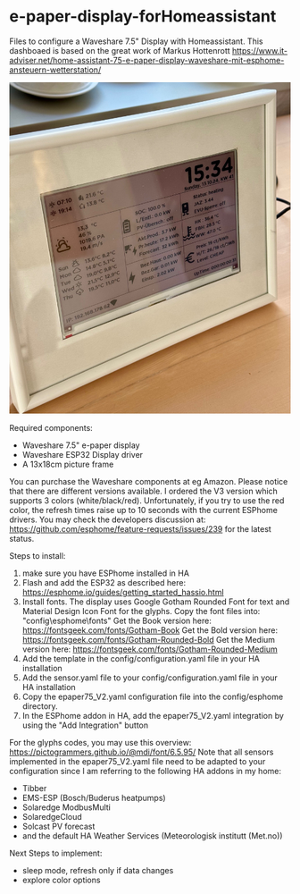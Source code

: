 # e-paper-display-forHomeassistant
Files to configure a Waveshare 7.5" Display with Homeassistant.
This dashboaed is based on the great work of Markus Hottenrott https://www.it-adviser.net/home-assistant-75-e-paper-display-waveshare-mit-esphome-ansteuern-wetterstation/

![Waveshare e-Paper Display](https://github.com/mtbsteve/e-paper-display-forHomeassistant/blob/main/IMG_1116.jpg)

Required components:
- Waveshare 7.5" e-paper display
- Waveshare ESP32 Display driver
- A 13x18cm picture frame

You can purchase the Waveshare components at eg Amazon. Please notice that there are different versions available.
I ordered the V3 version which supports 3 colors (white/black/red). Unfortunately, if you try to use the red color, the refresh times raise up to 10 seconds with the current ESPhome drivers. You may check the developers discussion at: https://github.com/esphome/feature-requests/issues/239 for the latest status.

Steps to install:
1. make sure you have ESPhome installed in HA
2. Flash and add the ESP32 as described here: https://esphome.io/guides/getting_started_hassio.html
3. Install fonts. The display uses Google Gotham Rounded Font for text and Material Design Icon Font for the glyphs. Copy the font files into:  "config\esphome\fonts"
   Get the Book version here: https://fontsgeek.com/fonts/Gotham-Book
   Get the Bold version here: https://fontsgeek.com/fonts/Gotham-Rounded-Bold
   Get the Medium version here: https://fontsgeek.com/fonts/Gotham-Rounded-Medium
5. Add the template in the config/configuration.yaml file in your HA installation
6. Add the sensor.yaml file to your config/configuration.yaml file in your HA installation
7. Copy the epaper75_V2.yaml configuration file into the config/esphome directory.
8. In the ESPhome addon in HA, add the epaper75_V2.yaml integration by using the "Add Integration" button

For the glyphs codes, you may use this overview: https://pictogrammers.github.io/@mdi/font/6.5.95/
Note that all sensors implemented in the epaper75_V2.yaml file need to be adapted to your configuration since I am referring to the following HA addons in my home:
- Tibber
- EMS-ESP (Bosch/Buderus heatpumps)
- Solaredge ModbusMulti
- SolaredgeCloud
- Solcast PV forecast
- and the default HA Weather Services (Meteorologisk institutt (Met.no))

Next Steps to implement:
- sleep mode, refresh only if data changes
- explore color options
